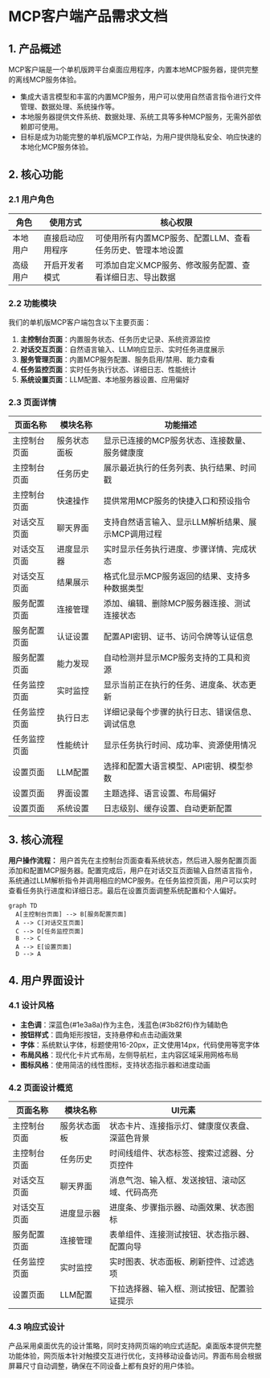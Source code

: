 # MCP客户端产品需求文档

## 1. 产品概述
MCP客户端是一个单机版跨平台桌面应用程序，内置本地MCP服务器，提供完整的离线MCP服务体验。
- 集成大语言模型和丰富的内置MCP服务，用户可以使用自然语言指令进行文件管理、数据处理、系统操作等。
- 本地服务器提供文件系统、数据处理、系统工具等多种MCP服务，无需外部依赖即可使用。
- 目标是成为功能完整的单机版MCP工作站，为用户提供隐私安全、响应快速的本地化MCP服务体验。

## 2. 核心功能

### 2.1 用户角色
| 角色 | 使用方式 | 核心权限 |
|------|----------|----------|
| 本地用户 | 直接启动应用程序 | 可使用所有内置MCP服务、配置LLM、查看任务历史、管理本地设置 |
| 高级用户 | 开启开发者模式 | 可添加自定义MCP服务、修改服务配置、查看详细日志、导出数据 |

### 2.2 功能模块
我们的单机版MCP客户端包含以下主要页面：
1. **主控制台页面**：内置服务状态、任务历史记录、系统资源监控
2. **对话交互页面**：自然语言输入、LLM响应显示、实时任务进度展示
3. **服务管理页面**：内置MCP服务配置、服务启用/禁用、能力查看
4. **任务监控页面**：实时任务执行状态、详细日志、性能统计
5. **系统设置页面**：LLM配置、本地服务器设置、应用偏好

### 2.3 页面详情
| 页面名称 | 模块名称 | 功能描述 |
|----------|----------|----------|
| 主控制台页面 | 服务状态面板 | 显示已连接的MCP服务状态、连接数量、服务健康度 |
| 主控制台页面 | 任务历史 | 展示最近执行的任务列表、执行结果、时间戳 |
| 主控制台页面 | 快速操作 | 提供常用MCP服务的快捷入口和预设指令 |
| 对话交互页面 | 聊天界面 | 支持自然语言输入、显示LLM解析结果、展示MCP调用过程 |
| 对话交互页面 | 进度显示器 | 实时显示任务执行进度、步骤详情、完成状态 |
| 对话交互页面 | 结果展示 | 格式化显示MCP服务返回的结果、支持多种数据类型 |
| 服务配置页面 | 连接管理 | 添加、编辑、删除MCP服务器连接、测试连接状态 |
| 服务配置页面 | 认证设置 | 配置API密钥、证书、访问令牌等认证信息 |
| 服务配置页面 | 能力发现 | 自动检测并显示MCP服务支持的工具和资源 |
| 任务监控页面 | 实时监控 | 显示当前正在执行的任务、进度条、状态更新 |
| 任务监控页面 | 执行日志 | 详细记录每个步骤的执行日志、错误信息、调试信息 |
| 任务监控页面 | 性能统计 | 显示任务执行时间、成功率、资源使用情况 |
| 设置页面 | LLM配置 | 选择和配置大语言模型、API密钥、模型参数 |
| 设置页面 | 界面设置 | 主题选择、语言设置、布局偏好 |
| 设置页面 | 系统设置 | 日志级别、缓存设置、自动更新配置 |

## 3. 核心流程

**用户操作流程：**
用户首先在主控制台页面查看系统状态，然后进入服务配置页面添加和配置MCP服务器。配置完成后，用户在对话交互页面输入自然语言指令，系统通过LLM解析指令并调用相应的MCP服务。在任务监控页面，用户可以实时查看任务执行进度和详细日志。最后在设置页面调整系统配置和个人偏好。

```mermaid
graph TD
  A[主控制台页面] --> B[服务配置页面]
  A --> C[对话交互页面]
  C --> D[任务监控页面]
  B --> C
  A --> E[设置页面]
  D --> A
```

## 4. 用户界面设计

### 4.1 设计风格
- **主色调**：深蓝色(#1e3a8a)作为主色，浅蓝色(#3b82f6)作为辅助色
- **按钮样式**：圆角矩形按钮，支持悬停和点击动画效果
- **字体**：系统默认字体，标题使用16-20px，正文使用14px，代码使用等宽字体
- **布局风格**：现代化卡片式布局，左侧导航栏，主内容区域采用网格布局
- **图标风格**：使用简洁的线性图标，支持状态指示器和进度动画

### 4.2 页面设计概览

| 页面名称 | 模块名称 | UI元素 |
|----------|----------|--------|
| 主控制台页面 | 服务状态面板 | 状态卡片、连接指示灯、健康度仪表盘、深蓝色背景 |
| 主控制台页面 | 任务历史 | 时间线组件、状态标签、搜索过滤器、分页控件 |
| 对话交互页面 | 聊天界面 | 消息气泡、输入框、发送按钮、滚动区域、代码高亮 |
| 对话交互页面 | 进度显示器 | 进度条、步骤指示器、动画效果、状态图标 |
| 服务配置页面 | 连接管理 | 表单组件、连接测试按钮、状态指示器、配置向导 |
| 任务监控页面 | 实时监控 | 实时图表、状态面板、刷新控件、过滤选项 |
| 设置页面 | LLM配置 | 下拉选择器、输入框、测试按钮、配置验证提示 |

### 4.3 响应式设计
产品采用桌面优先的设计策略，同时支持网页端的响应式适配。桌面版本提供完整功能体验，网页版本针对触摸交互进行优化，支持移动设备访问。界面布局会根据屏幕尺寸自动调整，确保在不同设备上都有良好的用户体验。